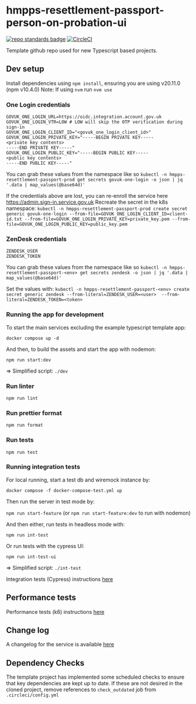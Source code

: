 # hmpps-resettlement-passport-person-on-probation-ui
[![repo standards badge](https://img.shields.io/badge/dynamic/json?color=blue&style=flat&logo=github&label=MoJ%20Compliant&query=%24.result&url=https%3A%2F%2Foperations-engineering-reports.cloud-platform.service.justice.gov.uk%2Fapi%2Fv1%2Fcompliant_public_repositories%2Fhmpps-resettlement-passport-person-on-probation-ui)](https://operations-engineering-reports.cloud-platform.service.justice.gov.uk/public-github-repositories.html#hmpps-resettlement-passport-person-on-probation-ui "Link to report")
[![CircleCI](https://circleci.com/gh/ministryofjustice/hmpps-resettlement-passport-person-on-probation-ui/tree/main.svg?style=svg)](https://circleci.com/gh/ministryofjustice/hmpps-resettlement-passport-person-on-probation-ui)

Template github repo used for new Typescript based projects.

## Dev setup

Install dependencies using `npm install`, ensuring you are using v20.11.0 (npm v10.4.0)
Note: If using `nvm` run `nvm use`

### One Login credentials
```
GOVUK_ONE_LOGIN_URL=https://oidc.integration.account.gov.uk
GOVUK_ONE_LOGIN_VTR=LOW # LOW will skip the OTP verification during sign-in
GOVUK_ONE_LOGIN_CLIENT_ID="<govuk_one_login_client_id>"
GOVUK_ONE_LOGIN_PRIVATE_KEY="-----BEGIN PRIVATE KEY-----
<private key contents>
-----END PRIVATE KEY-----"
GOVUK_ONE_LOGIN_PUBLIC_KEY="-----BEGIN PUBLIC KEY-----
<public key contents>
-----END PUBLIC KEY-----"
```

You can grab these values from the namespace like so
`kubectl -n hmpps-resettlement-passport-prod get secrets govuk-one-login -o json | jq '.data | map_values(@base64d)'`

If the credentials above are lost, you can re-enroll the service here https://admin.sign-in.service.gov.uk
Recreate the secret in the k8s namespace:
`kubectl -n hmpps-resettlement-passport-prod create secret generic govuk-one-login --from-file=GOVUK_ONE_LOGIN_CLIENT_ID=client-id.txt --from-file=GOVUK_ONE_LOGIN_PRIVATE_KEY=private_key.pem --from-file=GOVUK_ONE_LOGIN_PUBLIC_KEY=public_key.pem`

### ZenDesk credentials
```
ZENDESK_USER
ZENDESK_TOKEN
```
You can grab these values from the namespace like so
`kubectl -n hmpps-resettlement-passport-<env> get secrets zendesk -o json | jq '.data | map_values(@base64d)'`

Set the values with:
`kubectl -n hmpps-resettlement-passport-<env> create secret generic zendesk --from-literal=ZENDESK_USER=<user>  --from-literal=ZENDESK_TOKEN=<token>`


### Running the app for development
To start the main services excluding the example typescript template app: 

`docker compose up -d`

And then, to build the assets and start the app with nodemon:

`npm run start:dev`

=> Simplified script: `./dev`

### Run linter

`npm run lint`

### Run prettier format

`npm run format`

### Run tests

`npm run test`

### Running integration tests

For local running, start a test db and wiremock instance by:

`docker compose -f docker-compose-test.yml up`

Then run the server in test mode by:

`npm run start-feature` (or `npm run start-feature:dev` to run with nodemon)

And then either, run tests in headless mode with:

`npm run int-test`
 
Or run tests with the cypress UI:

`npm run int-test-ui`

=> Simplified script: `./int-test`

Integration tests (Cypress) instructions [here](./integration_tests/README.md)

## Performance tests

Performance tests (k6) instructions [here](./pt_tests/README.md)

## Change log

A changelog for the service is available [here](./CHANGELOG.md)

## Dependency Checks

The template project has implemented some scheduled checks to ensure that key dependencies are kept up to date.
If these are not desired in the cloned project, remove references to `check_outdated` job from `.circleci/config.yml`
